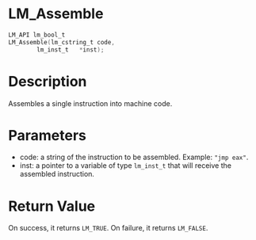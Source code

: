 # LM_Assemble

```c
LM_API lm_bool_t
LM_Assemble(lm_cstring_t code,
        lm_inst_t   *inst);
```

# Description

Assembles a single instruction into machine code.

# Parameters

- code: a string of the instruction to be assembled. Example: `"jmp eax"`.
- inst: a pointer to a variable of type `lm_inst_t` that will receive the assembled instruction.

# Return Value

On success, it returns `LM_TRUE`. On failure, it returns `LM_FALSE`.

